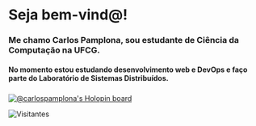 # Seja bem-vind@!

###

### Me chamo Carlos Pamplona, sou estudante de Ciência da Computação na UFCG. 
#### No momento estou estudando desenvolvimento web e DevOps e faço parte do Laboratório de Sistemas Distribuídos.

###

  [![@carlospamplona's Holopin board](https://holopin.me/carlospamplona)](https://holopin.io/@carlospamplona)

  ![Visitantes](https://visitor-badge.laobi.icu/badge?page_id=pamplonacarlos.pamplonacarlos&right_color=deepskyblue&left_text=Visitantes)
